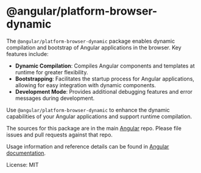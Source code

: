 # @angular/platform-browser-dynamic

The `@angular/platform-browser-dynamic` package enables dynamic compilation and bootstrap of Angular applications in the browser. Key features include:

- **Dynamic Compilation**: Compiles Angular components and templates at runtime for greater flexibility.
- **Bootstrapping**: Facilitates the startup process for Angular applications, allowing for easy integration with dynamic components.
- **Development Mode**: Provides additional debugging features and error messages during development.

Use `@angular/platform-browser-dynamic` to enhance the dynamic capabilities of your Angular applications and support runtime compilation.

The sources for this package are in the main [Angular](https://github.com/angular/angular) repo. Please file issues and pull requests against that repo.

Usage information and reference details can be found in [Angular documentation](https://angular.dev/overview).

License: MIT
